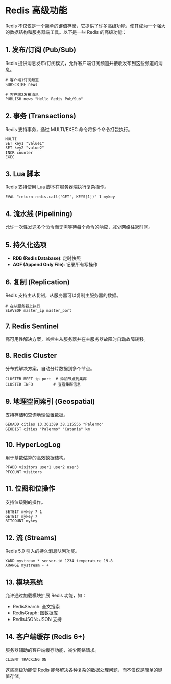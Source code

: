 # Redis 高级功能

Redis 不仅仅是一个简单的键值存储，它提供了许多高级功能，使其成为一个强大的数据结构和服务器端工具。以下是一些 Redis 的高级功能：

## 1. 发布/订阅 (Pub/Sub)

Redis 提供消息发布/订阅模式，允许客户端订阅频道并接收发布到这些频道的消息。

```redis
# 客户端1订阅频道
SUBSCRIBE news

# 客户端2发布消息
PUBLISH news "Hello Redis Pub/Sub"
```

## 2. 事务 (Transactions)

Redis 支持事务，通过 MULTI/EXEC 命令将多个命令打包执行。

```redis
MULTI
SET key1 "value1"
SET key2 "value2"
INCR counter
EXEC
```

## 3. Lua 脚本

Redis 支持使用 Lua 脚本在服务器端执行复杂操作。

```redis
EVAL "return redis.call('GET', KEYS[1])" 1 mykey
```

## 4. 流水线 (Pipelining)

允许一次性发送多个命令而无需等待每个命令的响应，减少网络往返时间。

## 5. 持久化选项

- **RDB (Redis Database)**: 定时快照
- **AOF (Append Only File)**: 记录所有写操作

## 6. 复制 (Replication)

Redis 支持主从复制，从服务器可以复制主服务器的数据。

```redis
# 在从服务器上执行
SLAVEOF master_ip master_port
```

## 7. Redis Sentinel

高可用性解决方案，监控主从服务器并在主服务器故障时自动故障转移。

## 8. Redis Cluster

分布式解决方案，自动分片数据到多个节点。

```redis
CLUSTER MEET ip port  # 添加节点到集群
CLUSTER INFO         # 查看集群信息
```

## 9. 地理空间索引 (Geospatial)

支持存储和查询地理位置数据。

```redis
GEOADD cities 13.361389 38.115556 "Palermo"
GEODIST cities "Palermo" "Catania" km
```

## 10. HyperLogLog

用于基数估算的高效数据结构。

```redis
PFADD visitors user1 user2 user3
PFCOUNT visitors
```

## 11. 位图和位操作

支持位级别的操作。

```redis
SETBIT mykey 7 1
GETBIT mykey 7
BITCOUNT mykey
```

## 12. 流 (Streams)

Redis 5.0 引入的持久消息队列功能。

```redis
XADD mystream * sensor-id 1234 temperature 19.8
XRANGE mystream - +
```

## 13. 模块系统

允许通过加载模块扩展 Redis 功能，如：
- RedisSearch: 全文搜索
- RedisGraph: 图数据库
- RedisJSON: JSON 支持

## 14. 客户端缓存 (Redis 6+)

服务器辅助的客户端缓存功能，减少网络请求。

```redis
CLIENT TRACKING ON
```

这些高级功能使 Redis 能够解决各种复杂的数据处理问题，而不仅仅是简单的键值存储。